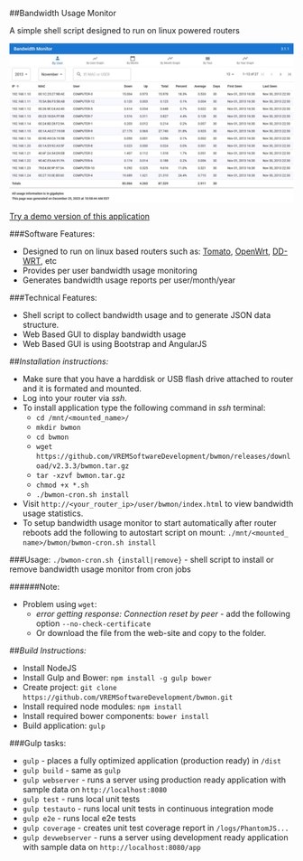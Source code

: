 ##Bandwidth Usage Monitor

A simple shell script designed to run on linux powered routers

![Sample Usage by User Screenshot](https://github.com/VREMSoftwareDevelopment/bwmon/raw/master/screenshots/UsageByUserData.jpg "Sample Usage by User Screenshot")

[Try a demo version of this application](https://vremsoftwaredevelopment.github.io/bwmon)

###Software Features:
- Designed to run on linux based routers such as: [Tomato](https://en.wikipedia.org/wiki/Tomato_firmware), [OpenWrt](https://en.wikipedia.org/wiki/OpenWrt), [DD-WRT](https://en.wikipedia.org/wiki/DD-WRT), etc
- Provides per user bandwidth usage monitoring
- Generates bandwidth usage reports per user/month/year

###Technical Features:
- Shell script to collect bandwidth usage and to generate JSON data structure.
- Web Based GUI to display bandwidth usage
- Web Based GUI is using Bootstrap and AngularJS

##*Installation instructions:*
- Make sure that you have a harddisk or USB flash drive attached to router and it is formated and mounted.
- Log into your router via *ssh*.
- To install application type the following command in *ssh* terminal:
	- `cd /mnt/<mounted_name>/`
	- `mkdir bwmon`
	- `cd bwmon`
	- `wget https://github.com/VREMSoftwareDevelopment/bwmon/releases/download/v2.3.3/bwmon.tar.gz`
	- `tar -xzvf bwmon.tar.gz`
	- `chmod +x *.sh`
	- `./bwmon-cron.sh install`
- Visit `http://<your_router_ip>/user/bwmon/index.html` to view bandwidth usage statistics.
- To setup bandwidth usage monitor to start automatically after router reboots add the following to autostart script on mount: `./mnt/<mounted_ name>/bwmon/bwmon-cron.sh install`

###Usage:
`./bwmon-cron.sh {install|remove}` - shell script to install or remove bandwidth usage monitor from cron jobs

######Note:
- Problem using `wget`:
	- *error getting response: Connection reset by peer* - add the following option `--no-check-certificate`
	- Or download the file from the web-site and copy to the folder.

##*Build Instructions:*
- Install NodeJS
- Install Gulp and Bower: `npm install -g gulp bower`
- Create project: `git clone https://github.com/VREMSoftwareDevelopment/bwmon.git`
- Install required node modules: `npm install`
- Install required bower components: `bower install`
- Build application: `gulp`

###Gulp tasks:
- `gulp` - places a fully optimized application (production ready) in `/dist`
- `gulp build`  - same as `gulp`
- `gulp webserver` - runs a server using production ready application with sample data on `http://localhost:8080`
- `gulp test` - runs local unit tests
- `gulp testauto` - runs local unit tests in continuous integration mode
- `gulp e2e` - runs local e2e tests
- `gulp coverage` - creates unit test coverage report in `/logs/PhantomJS...`
- `gulp devwebserver` - runs a server using development ready application with sample data on `http://localhost:8080/app`

